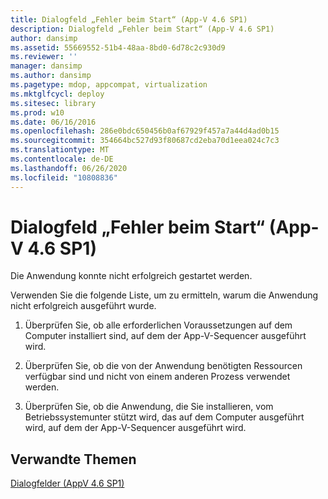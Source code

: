 ```yaml
---
title: Dialogfeld „Fehler beim Start“ (App-V 4.6 SP1)
description: Dialogfeld „Fehler beim Start“ (App-V 4.6 SP1)
author: dansimp
ms.assetid: 55669552-51b4-48aa-8bd0-6d78c2c930d9
ms.reviewer: ''
manager: dansimp
ms.author: dansimp
ms.pagetype: mdop, appcompat, virtualization
ms.mktglfcycl: deploy
ms.sitesec: library
ms.prod: w10
ms.date: 06/16/2016
ms.openlocfilehash: 286e0bdc650456b0af67929f457a7a44d4ad0b15
ms.sourcegitcommit: 354664bc527d93f80687cd2eba70d1eea024c7c3
ms.translationtype: MT
ms.contentlocale: de-DE
ms.lasthandoff: 06/26/2020
ms.locfileid: "10808836"
---
```

# Dialogfeld „Fehler beim Start“ (App-V 4.6 SP1)


Die Anwendung konnte nicht erfolgreich gestartet werden.

Verwenden Sie die folgende Liste, um zu ermitteln, warum die Anwendung nicht erfolgreich ausgeführt wurde.

1.  Überprüfen Sie, ob alle erforderlichen Voraussetzungen auf dem Computer installiert sind, auf dem der App-V-Sequencer ausgeführt wird.

2.  Überprüfen Sie, ob die von der Anwendung benötigten Ressourcen verfügbar sind und nicht von einem anderen Prozess verwendet werden.

3.  Überprüfen Sie, ob die Anwendung, die Sie installieren, vom Betriebssystemunter stützt wird, das auf dem Computer ausgeführt wird, auf dem der App-V-Sequencer ausgeführt wird.

## Verwandte Themen


[Dialogfelder (AppV 4.6 SP1)](dialog-boxes--appv-46-sp1-.md)

 

 






